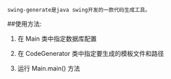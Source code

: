     swing-generate是java swing开发的一款代码生成工具。

##使用方法:
1. 在 Main 类中指定数据库配置

2. 在 CodeGenerator 类中指定要生成的模板文件和路径

3. 运行 Main.main() 方法
